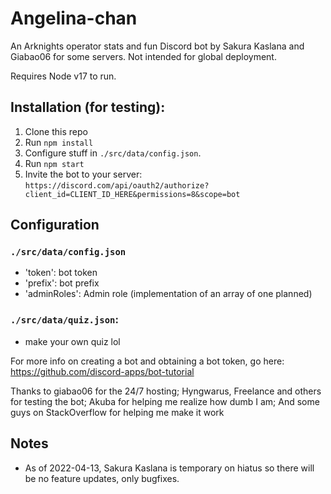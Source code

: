 # Angelina-chan

An Arknights operator stats and fun Discord bot by Sakura Kaslana and Giabao06 for some servers. Not intended for global deployment.


Requires Node v17 to run.

## Installation (for testing):
1. Clone this repo
2. Run `npm install`
3. Configure stuff in `./src/data/config.json`.
4. Run `npm start`
5. Invite the bot to your server: `https://discord.com/api/oauth2/authorize?client_id=CLIENT_ID_HERE&permissions=8&scope=bot`


## Configuration
 
### `./src/data/config.json`
- 'token': bot token
- 'prefix': bot prefix
- 'adminRoles': Admin role (implementation of an array of one planned)

### `./src/data/quiz.json`: 
- make your own quiz lol

For more info on creating a bot and obtaining a bot token, go here: https://github.com/discord-apps/bot-tutorial

Thanks to giabao06 for the 24/7 hosting; Hyngwarus, Freelance and others for testing the bot; Akuba for helping me realize how dumb I am; And some guys on StackOverflow for helping me make it work

## Notes
- As of 2022-04-13, Sakura Kaslana is temporary on hiatus so there will be no feature updates, only bugfixes.
